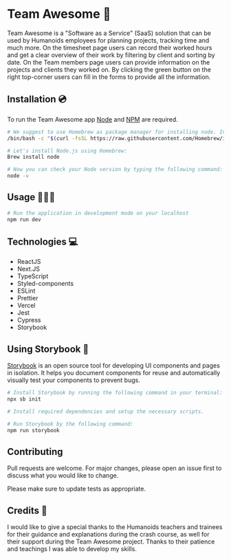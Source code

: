 # Team Awesome 📅

Team Awesome is a "Software as a Service" (SaaS) solution that can be used by Humanoids employees for planning projects, tracking time and much more. On the timesheet page users can record their worked hours and get a clear overview of their work by filtering by client and sorting by date. On the Team members page users can provide information on the projects and clients they worked on. By clicking the green button on the right top-corner users can fill in the forms to provide all the information.

## Installation 💿

To run the Team Awesome app [Node](https://nodejs.org/en/) and [NPM](https://docs.npmjs.com/) are required.

```bash
# We suggest to use Homebrew as package manager for installing node. In order to install Homebrew we need to pull the latest installation script from the website.
/bin/bash -c "$(curl -fsSL https://raw.githubusercontent.com/Homebrew/install/HEAD/install.sh)"

# Let's install Node.js using Homebrew:
Brew install node

# Now you can check your Node version by typing the following command:
node -v
```

## Usage 👨🏻‍💻

```bash
# Run the application in development mode on your localhost
npm run dev
```

## Technologies 💻

- ReactJS
- Next.JS
- TypeScript
- Styled-components
- ESLint
- Prettier
- Vercel
- Jest
- Cypress
- Storybook

## Using Storybook 📕

[Storybook](https://storybook.js.org/) is an open source tool for developing UI components and pages in isolation. It helps you document components for reuse and automatically visually test your components to prevent bugs.

```bash
# Install Storybook by running the following command in your terminal:
npx sb init

# Install required dependencies and setup the necessary scripts.

# Run Storybook by the following command:
npm run storybook
```

## Contributing

Pull requests are welcome. For major changes, please open an issue first to discuss what you would like to change.

Please make sure to update tests as appropriate.

## Credits 🤝

I would like to give a special thanks to the Humanoids teachers and trainees for their guidance and explanations during the crash course, as well for their support during the Team Awesome project. Thanks to their patience and teachings I was able to develop my skills.
